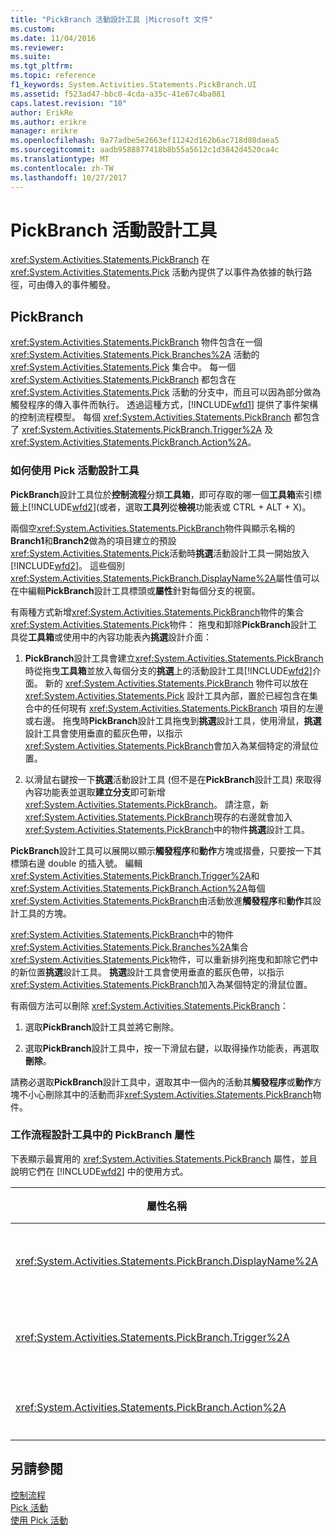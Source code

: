 ```yaml
---
title: "PickBranch 活動設計工具 |Microsoft 文件"
ms.custom: 
ms.date: 11/04/2016
ms.reviewer: 
ms.suite: 
ms.tgt_pltfrm: 
ms.topic: reference
f1_keywords: System.Activities.Statements.PickBranch.UI
ms.assetid: f523ad47-bbc0-4cda-a35c-41e67c4ba081
caps.latest.revision: "10"
author: ErikRe
ms.author: erikre
manager: erikre
ms.openlocfilehash: 9a77adbe5e2663ef11242d162b6ac718d88daea5
ms.sourcegitcommit: aadb9588877418b8b55a5612c1d3842d4520ca4c
ms.translationtype: MT
ms.contentlocale: zh-TW
ms.lasthandoff: 10/27/2017
---
```

# <a name="pickbranch-activity-designer"></a>PickBranch 活動設計工具
<xref:System.Activities.Statements.PickBranch> 在 <xref:System.Activities.Statements.Pick> 活動內提供了以事件為依據的執行路徑，可由傳入的事件觸發。  
  
## <a name="pickbranch"></a>PickBranch  
 <xref:System.Activities.Statements.PickBranch> 物件包含在一個 <xref:System.Activities.Statements.Pick.Branches%2A> 活動的 <xref:System.Activities.Statements.Pick> 集合中。 每一個 <xref:System.Activities.Statements.PickBranch> 都包含在 <xref:System.Activities.Statements.Pick> 活動的分支中，而且可以因為部分做為觸發程序的傳入事件而執行。 透過這種方式，[!INCLUDE[wfd1](../workflow-designer/includes/wfd1_md.md)] 提供了事件架構的控制流程模型。 每個 <xref:System.Activities.Statements.PickBranch> 都包含了 <xref:System.Activities.Statements.PickBranch.Trigger%2A> 及 <xref:System.Activities.Statements.PickBranch.Action%2A>。  
  
### <a name="how-to-use-the-pick-activity-designer"></a>如何使用 Pick 活動設計工具  
 **PickBranch**設計工具位於**控制流程**分類**工具箱**，即可存取的哪一個**工具箱**索引標籤上[!INCLUDE[wfd2](../workflow-designer/includes/wfd2_md.md)](或者，選取**工具列**從**檢視**功能表或 CTRL + ALT + X)。  
  
 兩個空<xref:System.Activities.Statements.PickBranch>物件與顯示名稱的**Branch1**和**Branch2**做為的項目建立的預設<xref:System.Activities.Statements.Pick>活動時**挑選**活動設計工具一開始放入[!INCLUDE[wfd2](../workflow-designer/includes/wfd2_md.md)]。 這些個別<xref:System.Activities.Statements.PickBranch.DisplayName%2A>屬性值可以在中編輯**PickBranch**設計工具標頭或**屬性**針對每個分支的視窗。  
  
 有兩種方式新增<xref:System.Activities.Statements.PickBranch>物件的集合<xref:System.Activities.Statements.Pick>物件： 拖曳和卸除**PickBranch**設計工具從**工具箱**或使用中的內容功能表內**挑選**設計介面：  
  
1.  **PickBranch**設計工具會建立<xref:System.Activities.Statements.PickBranch>時從拖曳**工具箱**並放入每個分支的**挑選**上的活動設計工具[!INCLUDE[wfd2](../workflow-designer/includes/wfd2_md.md)]介面。 新的 <xref:System.Activities.Statements.PickBranch> 物件可以放在 <xref:System.Activities.Statements.Pick> 設計工具內部，置於已經包含在集合中的任何現有 <xref:System.Activities.Statements.PickBranch> 項目的左邊或右邊。 拖曳時**PickBranch**設計工具拖曳到**挑選**設計工具，使用滑鼠，**挑選**設計工具會使用垂直的藍灰色帶，以指示<xref:System.Activities.Statements.PickBranch>會加入為某個特定的滑鼠位置。  
  
2.  以滑鼠右鍵按一下**挑選**活動設計工具 (但不是在**PickBranch**設計工具) 來取得內容功能表並選取**建立分支**即可新增<xref:System.Activities.Statements.PickBranch>。 請注意，新<xref:System.Activities.Statements.PickBranch>現存的右邊就會加入<xref:System.Activities.Statements.PickBranch>中的物件**挑選**設計工具。  
  
 **PickBranch**設計工具可以展開以顯示**觸發程序**和**動作**方塊或摺疊，只要按一下其標頭右邊 double 的插入號。 編輯<xref:System.Activities.Statements.PickBranch.Trigger%2A>和<xref:System.Activities.Statements.PickBranch.Action%2A>每個<xref:System.Activities.Statements.PickBranch>由活動放進**觸發程序**和**動作**其設計工具的方塊。  
  
 <xref:System.Activities.Statements.PickBranch>中的物件<xref:System.Activities.Statements.Pick.Branches%2A>集合<xref:System.Activities.Statements.Pick>物件，可以重新排列拖曳和卸除它們中的新位置**挑選**設計工具。 **挑選**設計工具會使用垂直的藍灰色帶，以指示<xref:System.Activities.Statements.PickBranch>加入為某個特定的滑鼠位置。  
  
 有兩個方法可以刪除 <xref:System.Activities.Statements.PickBranch>：  
  
1.  選取**PickBranch**設計工具並將它刪除。  
  
2.  選取**PickBranch**設計工具中，按一下滑鼠右鍵，以取得操作功能表，再選取**刪除**。  
  
 請務必選取**PickBranch**設計工具中，選取其中一個內的活動其**觸發程序**或**動作**方塊不小心刪除其中的活動而非<xref:System.Activities.Statements.PickBranch>物件。  
  
### <a name="pickbranch-properties-in-the-workflow-designer"></a>工作流程設計工具中的 PickBranch 屬性  
 下表顯示最實用的 <xref:System.Activities.Statements.PickBranch> 屬性，並且說明它們在 [!INCLUDE[wfd2](../workflow-designer/includes/wfd2_md.md)] 中的使用方式。  
  
|屬性名稱|必要項|使用方式|  
|-------------------|--------------|-----------|  
|<xref:System.Activities.Statements.PickBranch.DisplayName%2A>|False|標頭上顯示的易記名稱**PickBranch**設計工具。 預設值是 Branch。<br /><br /> 雖然 <xref:System.Activities.Activity.DisplayName%2A> 並非絕對必要，但建議您盡量使用。|  
|<xref:System.Activities.Statements.PickBranch.Trigger%2A>|True|各個 <xref:System.Activities.Statements.PickBranch> 都包含一個 <xref:System.Activities.Statements.PickBranch.Trigger%2A> 動作，可以叫用 <xref:System.Activities.Statements.PickBranch.Action%2A>。|  
|<xref:System.Activities.Statements.PickBranch.Action%2A>|False|各個 <xref:System.Activities.Statements.PickBranch> 都包含一個 <xref:System.Activities.Statements.PickBranch.Action%2A>，如果觸發就會執行。|  
  
## <a name="see-also"></a>另請參閱  
 [控制流程](../workflow-designer/control-flow-activity-designers.md)   
 [Pick 活動](/dotnet/framework/windows-workflow-foundation/pick-activity)   
 [使用 Pick 活動](/dotnet/framework/windows-workflow-foundation/samples/using-the-pick-activity)